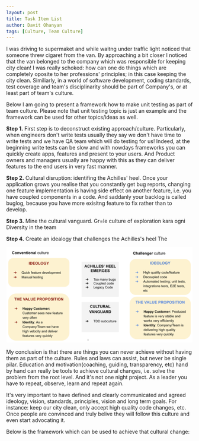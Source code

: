 ```yaml
---
layout: post
title: Task Item List
author: Davit Ohanyan
tags: [Culture, Team Culture]
---
```


I was driving to supermaket and while waitng under traffic light noticed that someone threw cigaret from the van. By approaching a bit closer I noticed that the van belonged to the company which was responsible for keeping city clean! I was really schoked: how can one do things which are completely oposite to her professions' principles; in this case keeping the city clean.
Similiarly, in a world of software development, coding standards, test coverage and team's disciplinarity should be part of Company's, or at least part of team's culture.

Below I am going to present a framework how to make unit testing as part of team culture. Please note that unit testing topic is just an example and the framework can be used for other topics/ideas as well.

**Step 1.** First step is to deconstruct existing approach/culture. 
Particularly, when engineers don't write tests usually they say we don't have time to write tests and we have QA team which will do testing for us! Indeed, at the beginning write tests can be slow and with nowdays frameworks you can quickly create apps, features and present to your users. And Product owners and managers usually are happy with this as they can deliver features to the end users in very fast manner.

**Step 2.** Cultural disruption: identifing the Achilles' heel.
Once your application grows you realise that you constantly get bug reports, changing one feature implementation is having side effect on another feature, i.e. you have coupled components in a code. And saddanly your backlog is called buglog, because you have more exisitng feature to fix rather than to develop.

**Step 3.** Mine the cultural vanguard.
Gr=le culture of exploration kara ogni
Diversity in the team

**Step 4.** Create an idealogy that challenges the Achilles's heel
The


![Tux, the Linux mascot](../assets/images/culture_change.png)


My conclusion is that there are things you can never achieve without having them as part of the culture. Rules and laws can assist, but never be single pilar. Education and motivation(coaching, guiding, transparency, etc) hand by hand can really be tools to achieve cultural changes, i.e. solve the problem from the root level. And it's not one night project. As a leader you have to repeat, observe, learn and repeat again. 



It's very important to have defined and clearly communicated and agreed ideology, vision, standards, principles, vision and long term goals. For instance: keep our city clean, only accept high quality code changes, etc. Once people are convinced and truly belive they will follow this culture and even start advocating it.

Below is the framework which can be used to achieve that cultural change: 
